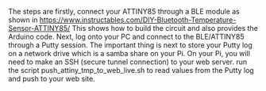 The steps are firstly, connect your ATTINY85 through a BLE module as shown in  https://www.instructables.com/DIY-Bluetooth-Temperature-Sensor-ATTINY85/
This shows how to build the circuit and also provides the Arduino code.
Next, log onto your PC and connect to the BLE/ATTINY85 through a Putty session. The important thing is next to store your Putty log on a network drive which is a samba share on your Pi. 
On your Pi, you will need to make an SSH (secure tunnel connection) to your web server. run the script push_attiny_tmp_to_web_live.sh to read values from the Putty log and push to your web site. 
